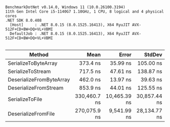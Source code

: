 ```

BenchmarkDotNet v0.14.0, Windows 11 (10.0.26100.3194)
11th Gen Intel Core i5-1140G7 1.10GHz, 1 CPU, 8 logical and 4 physical cores
.NET SDK 8.0.408
  [Host]     : .NET 8.0.15 (8.0.1525.16413), X64 RyuJIT AVX-512F+CD+BW+DQ+VL+VBMI
  DefaultJob : .NET 8.0.15 (8.0.1525.16413), X64 RyuJIT AVX-512F+CD+BW+DQ+VL+VBMI


```
| Method                   | Mean         | Error        | StdDev       | Gen0   | Allocated |
|------------------------- |-------------:|-------------:|-------------:|-------:|----------:|
| SerializeToByteArray     |     373.4 ns |     35.99 ns |    105.00 ns | 0.0381 |     160 B |
| SerializeToStream        |     717.5 ns |     47.61 ns |    138.87 ns | 1.1044 |    4624 B |
| DeserializeFromByteArray |     462.0 ns |     13.97 ns |     39.63 ns | 0.1488 |     624 B |
| DeserializeFromStream    |     853.9 ns |     44.01 ns |    125.55 ns | 1.1492 |    4808 B |
| SerializeToFile          | 330,460.7 ns | 10,465.39 ns | 30,857.44 ns | 1.9531 |    8545 B |
| DeserializeFromFile      | 270,075.9 ns |  9,541.99 ns | 28,134.77 ns | 0.9766 |    4984 B |
